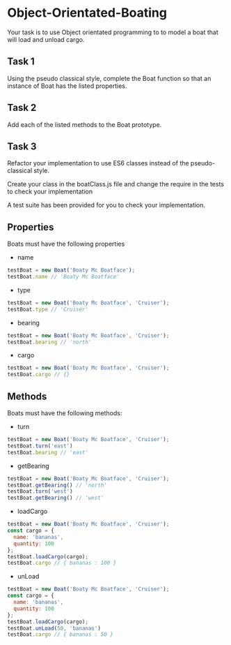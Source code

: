 # Object-Orientated-Boating

Your task is to use Object orientated programming to to model a boat that will load and unload cargo.

## Task 1

Using the pseudo classical style, complete the Boat function so that an instance of Boat has the listed properties.

## Task 2 

Add each of the listed methods to the Boat prototype. 

## Task 3

Refactor your implementation to use ES6 classes instead of the pseudo-classical style.

Create your class in the boatClass.js file and change the require in the tests to check your implementation


A test suite has been provided for you to check your implementation.

## Properties

Boats must have the following properties

* name

```js
testBoat = new Boat('Boaty Mc Boatface'); 
testBoat.name // 'Boaty Mc Boatface'
```

* type

```js
testBoat = new Boat('Boaty Mc Boatface', 'Cruiser');
testBoat.type // 'Cruiser'
```

* bearing

```js
testBoat = new Boat('Boaty Mc Boatface', 'Cruiser');
testBoat.bearing // 'north'
```

* cargo

```js
testBoat = new Boat('Boaty Mc Boatface', 'Cruiser');
testBoat.cargo // {}
```


## Methods

Boats must have the following methods: 

* turn

```js
testBoat = new Boat('Boaty Mc Boatface', 'Cruiser');
testBoat.turn('east') 
testBoat.bearing // 'east'
```

* getBearing

```js
testBoat = new Boat('Boaty Mc Boatface', 'Cruiser');
testBoat.getBearing() // 'north'
testBoat.turn('west') 
testBoat.getBearing() // 'west'
```

* loadCargo

```js
testBoat = new Boat('Boaty Mc Boatface', 'Cruiser');
const cargo = {
  name: 'bananas',
  quantity: 100
};
testBoat.loadCargo(cargo);
testBoat.cargo // { bananas : 100 }
```

* unLoad

```js
testBoat = new Boat('Boaty Mc Boatface', 'Cruiser');
const cargo = {
  name: 'bananas',
  quantity: 100
};
testBoat.loadCargo(cargo);
testBoat.unLoad(50, 'bananas')
testBoat.cargo // { bananas : 50 }
```